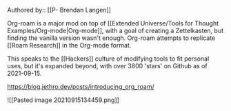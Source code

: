 Authored by:: [[P- Brendan Langen]]

Org-roam is a major mod on top of [[Extended Universe/Tools for Thought Examples/Org-mode|Org-mode]], with a goal of creating a Zettelkasten, but finding the vanilla version wasn't enough. Org-roam attempts to replicate [[Roam Research]] in the Org-mode format.

This speaks to the [[Hackers]] culture of modifying tools to fit personal uses, but it's expanded beyond, with over 3800 'stars' on Github as of 2021-09-15.

https://blog.jethro.dev/posts/introducing_org_roam/

![[Pasted image 20210915134459.png]]